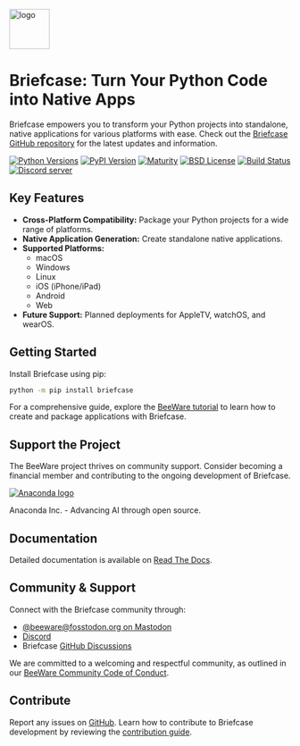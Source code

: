 [<img src="https://beeware.org/project/briefcase/briefcase.png" width="72" alt="logo" />](https://beeware.org/briefcase)

# Briefcase: Turn Your Python Code into Native Apps

Briefcase empowers you to transform your Python projects into standalone, native applications for various platforms with ease. Check out the [Briefcase GitHub repository](https://github.com/beeware/briefcase) for the latest updates and information.

[![Python Versions](https://img.shields.io/pypi/pyversions/briefcase.svg)](https://pypi.python.org/pypi/briefcase)
[![PyPI Version](https://img.shields.io/pypi/v/briefcase.svg)](https://pypi.python.org/pypi/briefcase)
[![Maturity](https://img.shields.io/pypi/status/briefcase.svg)](https://pypi.python.org/pypi/briefcase)
[![BSD License](https://img.shields.io/pypi/l/briefcase.svg)](https://github.com/beeware/briefcase/blob/main/LICENSE)
[![Build Status](https://github.com/beeware/briefcase/workflows/CI/badge.svg?branch=main)](https://github.com/beeware/briefcase/actions)
[![Discord server](https://img.shields.io/discord/836455665257021440?label=Discord%20Chat&logo=discord&style=plastic)](https://beeware.org/bee/chat/)

## Key Features

*   **Cross-Platform Compatibility:** Package your Python projects for a wide range of platforms.
*   **Native Application Generation:** Create standalone native applications.
*   **Supported Platforms:**
    *   macOS
    *   Windows
    *   Linux
    *   iOS (iPhone/iPad)
    *   Android
    *   Web
*   **Future Support:** Planned deployments for AppleTV, watchOS, and wearOS.

## Getting Started

Install Briefcase using pip:

```bash
python -m pip install briefcase
```

For a comprehensive guide, explore the [BeeWare tutorial](https://docs.beeware.org) to learn how to create and package applications with Briefcase.

## Support the Project

The BeeWare project thrives on community support. Consider becoming a financial member and contributing to the ongoing development of Briefcase.

[![Anaconda logo](https://beeware.org/community/members/anaconda/anaconda-large.png)](https://anaconda.com/)

Anaconda Inc. - Advancing AI through open source.

## Documentation

Detailed documentation is available on [Read The Docs](https://briefcase.readthedocs.io).

## Community & Support

Connect with the Briefcase community through:

*   [@beeware@fosstodon.org on Mastodon](https://fosstodon.org/@beeware)
*   [Discord](https://beeware.org/bee/chat/)
*   Briefcase [GitHub Discussions](https://github.com/beeware/briefcase/discussions)

We are committed to a welcoming and respectful community, as outlined in our [BeeWare Community Code of Conduct](https://beeware.org/community/behavior/).

## Contribute

Report any issues on [GitHub](https://github.com/beeware/briefcase/issues).
Learn how to contribute to Briefcase development by reviewing the [contribution guide](https://briefcase.readthedocs.io/en/latest/how_to/contribute/index.html).